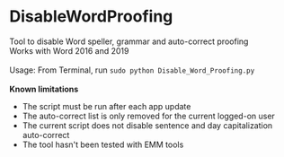 # DisableWordProofing
Tool to disable Word speller, grammar and auto-correct proofing<br/>
Works with Word 2016 and 2019<br/>
<br/>
Usage: From Terminal, run `sudo python Disable_Word_Proofing.py`<br/>
<br/>
<b>Known limitations</b><br/>
* The script must be run after each app update
* The auto-correct list is only removed for the current logged-on user
* The current script does not disable sentence and day capitalization auto-correct
* The tool hasn't been tested with EMM tools
